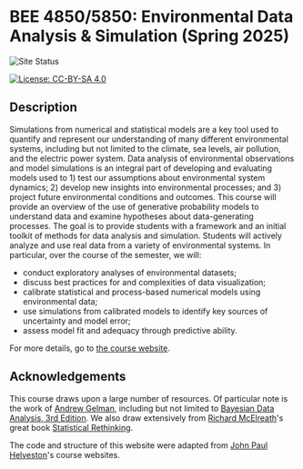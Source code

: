 # BEE 4850/5850: Environmental Data Analysis & Simulation (Spring 2025)

<!-- badges: start -->
![Site Status](https://img.shields.io/website?url=http%3A//envdata.viveks.me/spring2025/)

[![License: CC-BY-SA 4.0](https://img.shields.io/badge/License-CC%20BY--SA-lightgrey)](https://creativecommons.org/licenses/by-sa/4.0/)
<!-- badges: end -->

## Description

Simulations from numerical and statistical models are a key tool used to quantify and represent our understanding of many different environmental systems, including but not limited to the climate, sea levels, air pollution, and the electric power system. Data analysis of environmental observations and model simulations is an integral part of developing and evaluating models used to 1) test our assumptions about environmental system dynamics; 2) develop new insights into environmental processes; and 3) project future environmental conditions and outcomes. This course will provide an overview of the use of generative probability models to understand data and examine hypotheses about data-generating processes. The goal is to provide students with a framework and an initial toolkit of methods for data analysis and simulation. Students will actively analyze and use real data from a variety of environmental systems. In particular, over the course of the semester, we will:

* conduct exploratory analyses of environmental datasets;
* discuss best practices for and complexities of data visualization;
* calibrate statistical and process-based numerical models using environmental data;
* use simulations from calibrated models to identify key sources of uncertainty and model error;
* assess model fit and adequacy through predictive ability.

For more details, go to [the course website](https://envdata.viveks.me/).

## Acknowledgements

This course draws upon a large number of resources. Of particular note is the work of [Andrew Gelman](https://sites.stat.columbia.edu/gelman/), including but not limited to [Bayesian Data Analysis, 3rd Edition](https://sites.stat.columbia.edu/gelman/book/BDA3.pdf). We also draw extensively from [Richard McElreath](https://www.eva.mpg.de/ecology/staff/richard-mcelreath/)'s great book [Statistical Rethinking](https://xcelab.net/rm/).

The code and structure of this website were adapted from [John Paul Helveston](https://www.jhelvy.com/)'s course websites.